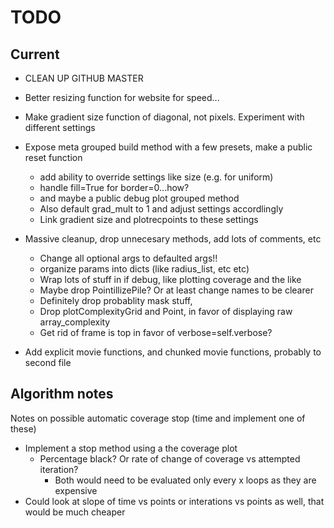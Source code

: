 # TODO

## Current


* CLEAN UP GITHUB MASTER 


* Better resizing function for website for speed...
* Make gradient size function of diagonal, not pixels. Experiment with different settings

* Expose meta grouped build method with a few presets, make a public reset function
  * add ability to override settings like size (e.g. for uniform)
  * handle fill=True for border=0...how?
  * and maybe a public debug plot grouped method
  * Also default grad_mult to 1 and adjust settings accordlingly
  * Link gradient size and plotrecpoints to these settings

* Massive cleanup, drop unnecesary methods, add lots of comments, etc
  * Change all optional args to defaulted args!!
  * organize params into dicts (like radius_list, etc etc)
  * Wrap lots of stuff in if debug, like plotting coverage and the like
  * Maybe drop PointillizePile? Or at least change names to be clearer
  * Definitely drop probablity mask stuff, 
  * Drop plotComplexityGrid and Point, in favor of displaying raw array_complexity
  * Get rid of frame is top in favor of verbose=self.verbose?

* Add explicit movie functions, and chunked movie functions, probably to second file



## Algorithm notes
Notes on possible automatic coverage stop (time and implement one of these)
* Implement a stop method using a the coverage plot
  * Percentage black? Or rate of change of coverage vs attempted iteration?
    * Both would need to be evaluated only every x loops as they are expensive
* Could look at slope of time vs points or interations vs points as well, that would be much cheaper



